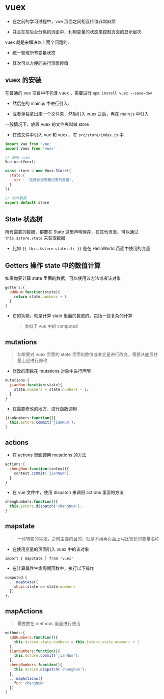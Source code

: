 # vuex

- 在之前的学习过程中，vue 页面之间相互传值非常麻烦

- 并且在前后台分离的页面中，利用变量的状态来控制页面的显示层次

vuex 就是来解决以上两个问题的:

- 统一管理所有变量状态

- 其次可以方便的进行页面传值

## vuex 的安装

在普通的 vue 项目中不包含 vuex ，需要进行 `npm install vuex --save-dev`

- 然后在的 main.js 中进行引入:

- 或者单独拿出来一个文件夹，然后引入 vuex 之后，再在 main.js 中引入

一般情况下，放置 vuex 的文件夹叫做 store

- 在该文件中引入 vue 和 vuex ，在 `src/store/index.js` 中

```js
import Vue from 'vue'
import Vuex from 'vuex'

// 使用 vuex
Vue.use(Vuex);

const store = new Vuex.Store({
  state:{
    str : '这是状态管理过来的变量',
  }
})

// 向外暴露
export default store
```

## State 状态树

所有需要的数据，都要在 State 这里声明保存，在其他页面，可以通过 `this.$store.state` 来获取数据

- 比如 `{{ this.$store.state.str }}` 是在 HelloWorld 页面中使用的变量



## Getters 操作 state 中的数值计算

如果你要计算 state 里面的数据，可以使用该方法或者该对象

```js
getters:{
  addNum:function(state){
    return state.numbers + 1
  }
}
```

- 它的功能，就是计算 state 里面的数值的，包括一些复杂的计算

  > 类似于 vue 中的 computed

## mutations

> 如果要对 vuex 里面的 state 里面的数值或者变量进行改变，需要从底层往最上层进行修改

- 修改的函数在 mutations 对象中进行声明

```js
mutations:{
  jianNum:function(state){
    state.numbers = state.numbers - 1;
  }
}
```

- 在需要修改的地方，进行函数调用

```js
jianNumbers:function(){
  this.$store.commit('jianNum');
}
```

## actions

- 在 actions 里面调用 mutations 的方法

```js
actions:{
  chengNum:function(context){
    context.commit('jianNum');
  }
}
```

- 在 vue 文件中，使用 dispatch 来调用 actions 里面的方法

```js
chengNumbers:function(){
  this.$store.dispatch('chengNum');
}
```

## mapstate

> 一种转变的写法，之前主要的目的，就是不用再页面上写比较长的变量名称

- 在使用变量的页面引入 vuex 中的该对象

`import { mapState } from 'vuex'`

- 在计算属性生命周期函数中，执行以下操作

```js
computed:{
  ...mapState({
    shuzi:state => state.numbers
  })
},
```

## mapActions

> 需要放在 methods 里面进行使用

```js
methods:{
  addNumbers:function(){
    this.$store.state.numbers = this.$store.state.numbers + 1
  },
  jianNumbers:function(){
    this.$store.commit('jianNum');
  },
  chengNumbers:function(){
    this.$store.dispatch('chengNum');
  },
  ...mapActions({
    fun:'chengNum'
  })
}
```